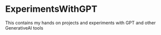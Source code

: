 # ExperimentsWithGPT
This contains my hands on projects and experiments with GPT and other GenerativeAI tools
